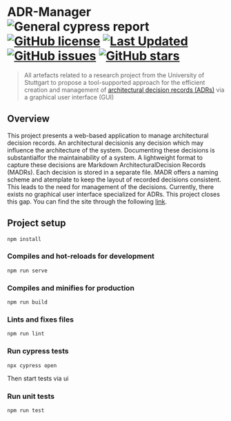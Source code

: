 # ADR-Manager ![General cypress report](https://github.com/koppor/adr-manager/workflows/General%20cypress%20report/badge.svg?branch=cypress-integration) [![GitHub license](https://img.shields.io/github/license/koppor/adr-manager)](https://github.com/koppor/adr-manager/blob/main/LICENSE) [![Last Updated](https://img.shields.io/github/last-commit/nccgroup/sobelow.svg)](https://github.com/koppor/adr-manager/commits/master) [![GitHub issues](https://img.shields.io/github/issues/koppor/adr-manager)](https://github.com/koppor/adr-manager/issues) [![GitHub stars](https://img.shields.io/github/stars/koppor/adr-manager)](https://github.com/koppor/adr-manager/stargazers)

> All artefacts related to a research project from the University of Stuttgart to propose a tool-supported approach for the efficient creation and management of [architectural decision records (ADRs)](https://adr.github.io) via a graphical user interface (GUI)


## Overview
This project presents a web-based application to manage architectural decision records. An architectural decisionis any decision which may influence the architecture of the system. Documenting these decisions is substantialfor the maintainability of a system. A lightweight format to capture these decisions are Markdown ArchitecturalDecision  Records  (MADRs).  Each  decision  is  stored  in  a  separate  file.  MADR  offers  a  naming  scheme  and  atemplate to keep the layout of recorded decisions consistent. This leads to the need for management of the decisions. Currently, there exists no graphical user interface specialized for ADRs. This project closes this gap.  You can find the site through the following [link](https://adr-manager.github.io/).

## Project setup
```
npm install
```

### Compiles and hot-reloads for development
```
npm run serve
```

### Compiles and minifies for production
```
npm run build
```

### Lints and fixes files
```
npm run lint
```

### Run cypress tests
```
npx cypress open
```
Then start tests via ui

### Run unit tests
```
npm run test
```

